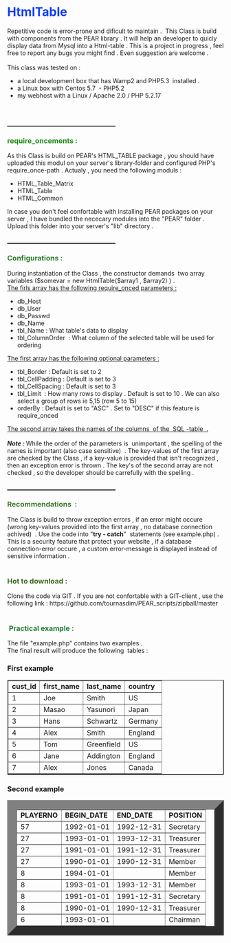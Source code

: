 <html>
<head>
<meta content="text/html; charset=ISO-8859-1"
http-equiv="content-type">
<title>css</title>
</head>
<body>
<h1 style="color: rgb(19, 63, 249);">HtmlTable </h1>
Repetitive code is error-prone and dificult to maintain .&nbsp; This
Class is build with components from the PEAR library . It will help an
developer to quicly display data from Mysql into a Html-table . This is
a project in progress , feel free to report any bugs you might find .
Even suggestion are welcome . <br>
<br>
This class was tested on :<br>
<ul>
<li>a local development box that has Wamp2 and
PHP5.3&nbsp; installed .</li>
<li>a Linux box with Centos 5.7&nbsp; - PHP5.2</li>
<li>my webhost with a Linux / Apache 2.0 / PHP 5.2.17<br>
</li>
</ul>
<br>
<br>
<hr style="width: 50%; height: 2px;">
<h3><span style="color: rgb(29, 142, 23);">require_oncements : </span></h3>
As this Class is build on PEAR's HTML_TABLE package , you should have
uploaded this modul on your server's library-folder and configured
PHP's require_once-path . Actualy , you need the following moduls :<br>
<ul>
<li>HTML_Table_Matrix</li>
<li>HTML_Table</li>
<li>HTML_Common</li>
</ul>
In case you don't feel confortable with installing PEAR packages on
your server , I have bundled the nececary modules into the "PEAR"
folder . Upload this folder into your server's "lib" directory . <br>
<br>
<hr style="width: 50%; height: 2px;">
<h3><span style="color: rgb(57, 155, 55);"><span
style="color: rgb(46, 127, 45);">Configurations :</span> </span></h3>
During instantiation of the Class , the constructor demands&nbsp; two
array variables ($somevar = new HtmlTable($array1 , $array2) ) . <br>
<span style="text-decoration: underline;">The firls array has the
following require_onced parameters :</span> <br>
<ul>
<li>db_Host</li>
<li>db_User</li>
<li>db_Passwd</li>
<li>db_Name</li>
<li>tbl_Name : What table's data to  display <br>
</li>
<li>tbl_ColumnOrder&nbsp; : What column of the selected table will be
used for ordering &nbsp; <br>
</li>
</ul>
<span style="text-decoration: underline;">The first array has the
following optional parameters : </span><br>
<ul>
<li>tbl_Border : Default is set to 2<br>
</li>
<li>tbl_CellPadding : Default is set to 3<br>
</li>
<li>tbl_CellSpacing : Default is set to 3<br>
</li>
<li>tbl_Limit&nbsp; : How many rows to display . Default is set to 10
. We can also select a group of rows ie 5,15 (row 5 to 15) <br>
</li>
<li>orderBy : Default is set to "ASC" . Set to "DESC" if this feature
is require_onced <br>
</li>
</ul>
<span style="text-decoration: underline;">The second array takes
the names of the columns&nbsp; of the&nbsp; SQL -table&nbsp; .</span> <br>
<br>
<span style="font-weight: bold; font-style: italic;">Note : </span>While
the order of the parameters is&nbsp; unimportant , the spelling of the
names is important (also case sensitive)&nbsp; . The key-values of the
first array are checked by the Class , if a key-value is provided that
isn't recognized , then an exception error is thrown . The key's of the
second array are not checked , so the developer should be carrefully
with the spelling .<br>
<br>
<hr style="width: 50%; height: 2px;">
<h3><span style="color: rgb(60, 122, 42); font-weight: bold;">Recommendations&nbsp;
: </span></h3>
The Class is build to throw exception errors , if an error might occure
(wrong key-values provided into the first array , no database
connection achived)&nbsp; . Use
the code into "<span style="font-weight: bold;">try - catch</span>"&nbsp;
statements (see example.php) . This is a security feature that protect
your website , if a database connection-error occure , a custom
error-message is displayed instead of sensitive information .
<br>
<br>
<h3 style="color: rgb(61, 105, 30);">Hot to download :</h3>
Clone the code via GIT . If you are not confortable with a GIT-client , use the following link
: https://github.com/tournasdim/PEAR_scripts/zipball/master<br>
<br>
<h3>&nbsp;<span style="color: rgb(26, 124, 42);">Practical example : </span></h3>
The file "example.php" contains two examples . <br>
The final result will produce the following&nbsp; tables :<br>
<h3>First example</h3>
<table border="2" cellpadding="3" cellspacing="3">
<tbody>
<tr>
<td><strong>cust_id</strong></td>
<td><strong>first_name</strong></td>
<td><strong>last_name</strong></td>
<td><strong>country</strong></td>
</tr>
<tr>
<td>1</td>
<td>Joe</td>
<td>Smith</td>
<td>US</td>
</tr>
<tr>
<td>2</td>
<td>Masao</td>
<td>Yasunori</td>
<td>Japan</td>
</tr>
<tr>
<td>3</td>
<td>Hans</td>
<td>Schwartz</td>
<td>Germany</td>
</tr>
<tr>
<td>4</td>
<td>Alex</td>
<td>Smith</td>
<td>England</td>
</tr>
<tr>
<td>5</td>
<td>Tom</td>
<td>Greenfield</td>
<td>US</td>
</tr>
<tr>
<td>6</td>
<td>Jane</td>
<td>Addington</td>
<td>England</td>
</tr>
<tr>
<td>7</td>
<td>Alex</td>
<td>Jones</td>
<td>Canada</td>
</tr>
</tbody>
</table>
<h3>Second example </h3>
<table border="22" cellpadding="3" cellspacing="3">
<tbody>
<tr>
<td><strong>PLAYERNO</strong></td>
<td><strong>BEGIN_DATE</strong></td>
<td><strong>END_DATE</strong></td>
<td><strong>POSITION</strong></td>
</tr>
<tr>
<td>57</td>
<td>1992-01-01</td>
<td>1992-12-31</td>
<td>Secretary</td>
</tr>
<tr>
<td>27</td>
<td>1993-01-01</td>
<td>1993-12-31</td>
<td>Treasurer</td>
</tr>
<tr>
<td>27</td>
<td>1991-01-01</td>
<td>1991-12-31</td>
<td>Treasurer</td>
</tr>
<tr>
<td>27</td>
<td>1990-01-01</td>
<td>1990-12-31</td>
<td>Member</td>
</tr>
<tr>
<td>8</td>
<td>1994-01-01</td>
<td>&nbsp;</td>
<td>Member</td>
</tr>
<tr>
<td>8</td>
<td>1993-01-01</td>
<td>1993-12-31</td>
<td>Member</td>
</tr>
<tr>
<td>8</td>
<td>1991-01-01</td>
<td>1991-12-31</td>
<td>Secretary</td>
</tr>
<tr>
<td>8</td>
<td>1990-01-01</td>
<td>1990-12-31</td>
<td>Treasurer</td>
</tr>
<tr>
<td>6</td>
<td>1993-01-01</td>
<td>&nbsp;</td>
<td>Chairman</td>
</tr>
</tbody>
</table>
<br>
<br>
<br>
</body>
</html>